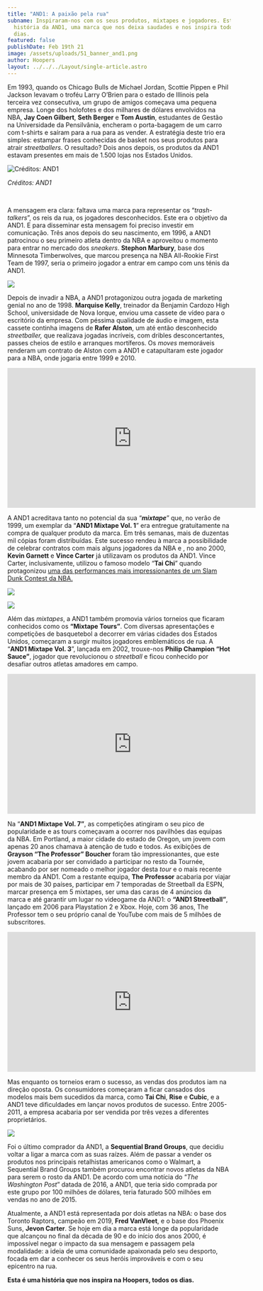 ```yaml
---
title: "AND1: A paixão pela rua"
subname: Inspiraram-nos com os seus produtos, mixtapes e jogadores. Esta é a
  história da AND1, uma marca que nos deixa saudades e nos inspira todos os
  dias.
featured: false
publishDate: Feb 19th 21
image: /assets/uploads/51_banner_and1.png
author: Hoopers
layout: ../../../Layout/single-article.astro
---
```

Em 1993, quando os Chicago Bulls de Michael Jordan, Scottie Pippen e Phil Jackson levavam o troféu Larry O’Brien para o estado de Illinois pela terceira vez consecutiva, um grupo de amigos começava uma pequena empresa. Longe dos holofotes e dos milhares de dólares envolvidos na NBA, **Jay Coen Gilbert**, **Seth Berger** e **Tom Austin**, estudantes de Gestão na Universidade da Pensilvânia, encheram o porta-bagagem de um carro com t-shirts e saíram para a rua para as vender. A estratégia deste trio era simples: estampar frases conhecidas de basket nos seus produtos para atrair *streetballers*. O resultado? Dois anos depois, os produtos da AND1 estavam presentes em mais de 1.500 lojas nos Estados Unidos.

![Créditos: AND1](/assets/uploads/and1.jpg "Créditos: AND1")

*Créditos: AND1*

</br>

A mensagem era clara: faltava uma marca para representar os “*trash-talkers*”, os reis da rua, os jogadores desconhecidos. Este era o objetivo da AND1. E para disseminar esta mensagem foi preciso investir em comunicação. Três anos depois do seu nascimento, em 1996, a AND1 patrocinou o seu primeiro atleta dentro da NBA e aproveitou o momento para entrar no mercado dos *sneakers*. **Stephon Marbury**, base dos Minnesota Timberwolves, que marcou presença na NBA All-Rookie First Team de 1997, seria o primeiro jogador a entrar em campo com uns ténis da AND1.

![](/assets/uploads/and2.jpg)

Depois de invadir a NBA, a AND1 protagonizou outra jogada de marketing genial no ano de 1998. **Marquise Kelly**, treinador da Benjamin Cardozo High School, universidade de Nova Iorque, enviou uma cassete de vídeo para o escritório da empresa. Com péssima qualidade de áudio e imagem, esta cassete continha imagens de **Rafer Alston**, um até então desconhecido *streetballer,* que realizava jogadas incríveis, com dribles desconcertantes, passes cheios de estilo e arranques mortíferos. Os *moves* memoráveis renderam um contrato de Alston com a AND1 e catapultaram este jogador para a NBA, onde jogaria entre 1999 e 2010.

<iframe width="560" height="315" src="https://www.youtube.com/embed/TA04S4yOA_0" title="YouTube video player" frameborder="0" allow="accelerometer; autoplay; clipboard-write; encrypted-media; gyroscope; picture-in-picture" allowfullscreen></iframe>

A AND1 acreditava tanto no potencial da sua “***mixtape***” que, no verão de 1999, um exemplar da “**AND1 Mixtape Vol. 1**” era entregue gratuitamente na compra de qualquer produto da marca. Em três semanas, mais de duzentas mil cópias foram distribuídas. Este sucesso rendeu à marca a possibilidade de celebrar contratos com mais alguns jogadores da NBA e , no ano 2000, **Kevin Garnett** e **Vince Carter** já utilizavam os produtos da AND1. Vince Carter, inclusivamente, utilizou o famoso modelo “**Tai Chi**” quando protagonizou  [uma das performances mais impressionantes de um Slam Dunk Contest da NBA.](https://www.hoopers.club/noticias/seis-jogos-memoraveis-para-ver-no-youtube) 

![](/assets/uploads/and3.jpg)

![](/assets/uploads/and4.jpg)

Além das *mixtapes*, a AND1 também promovia vários torneios que ficaram conhecidos como os **“Mixtape Tours”**. Com diversas apresentações e competições de basquetebol a decorrer em várias cidades dos Estados Unidos, começaram a surgir muitos jogadores emblemáticos de rua. A “**AND1 Mixtape Vol. 3**”, lançada em 2002, trouxe-nos **Philip Champion “Hot Sauce”**, jogador que revolucionou o *streetball* e ficou conhecido por desafiar outros atletas amadores em campo. 

<iframe width="560" height="315" src="https://www.youtube.com/embed/mWyZwYd7g5A" title="YouTube video player" frameborder="0" allow="accelerometer; autoplay; clipboard-write; encrypted-media; gyroscope; picture-in-picture" allowfullscreen></iframe>

Na “**AND1 Mixtape Vol. 7”**, as competições atingiram o seu pico de popularidade e as tours começavam a ocorrer nos pavilhões das equipas da NBA. Em Portland, a maior cidade do estado de Oregon, um jovem com apenas 20 anos chamava à atenção de tudo e todos. As exibições de **Grayson “The Professor” Boucher** foram tão impressionantes, que este jovem acabaria por ser convidado a participar no resto da Tournée, acabando por ser nomeado o melhor jogador desta *tour* e o mais recente membro da AND1. Com a restante equipa, **The Professor** acabaria por viajar por mais de 30 países, participar em 7 temporadas de Streetball da ESPN, marcar presença em 5 mixtapes, ser uma das caras de 4 anúncios da marca e até garantir um lugar no videogame da AND1: o **“AND1 Streetball”**, lançado em 2006 para Playstation 2 e Xbox. Hoje, com 36 anos, The Professor tem o seu próprio canal de YouTube com mais de 5 milhões de subscritores.

<iframe width="560" height="315" src="https://www.youtube.com/embed/LtM2ieGB5Zc" title="YouTube video player" frameborder="0" allow="accelerometer; autoplay; clipboard-write; encrypted-media; gyroscope; picture-in-picture" allowfullscreen></iframe>

Mas enquanto os torneios eram o sucesso, as vendas dos produtos iam na direção oposta. Os consumidores começaram a ficar cansados dos modelos mais bem sucedidos da marca, como **Tai Chi**, **Rise** e **Cubic**, e a AND1 teve dificuldades em lançar novos produtos de sucesso. Entre 2005-2011, a empresa acabaria por ser vendida por três vezes a diferentes proprietários.

![](/assets/uploads/and5.png)

Foi o último comprador da AND1, a **Sequential Brand Groups**, que decidiu voltar a ligar a marca com as suas raízes. Além de passar a vender os produtos nos principais retalhistas americanos como o Walmart, a Sequential Brand Groups também procurou encontrar novos atletas da NBA para serem o rosto da AND1. De acordo com uma notícia do “*The Washington Post*” datada de 2016, a AND1, que teria sido comprada por este grupo por 100 milhões de dólares, teria faturado 500 milhões em vendas no ano de 2015. 

Atualmente, a AND1 está representada por dois atletas na NBA: o base dos Toronto Raptors, campeão em 2019, **Fred VanVleet**, e o base dos Phoenix Suns, **Jevon Carter**. Se hoje em dia a marca está longe da popularidade que alcançou no final da década de 90 e do início dos anos 2000, é impossível negar o impacto da sua mensagem e passagem pela modalidade: a ideia de uma comunidade apaixonada pelo seu desporto, focada em dar a conhecer os seus heróis improváveis e com o seu epicentro na rua.

**Esta é uma história que nos inspira na Hoopers, todos os dias.**